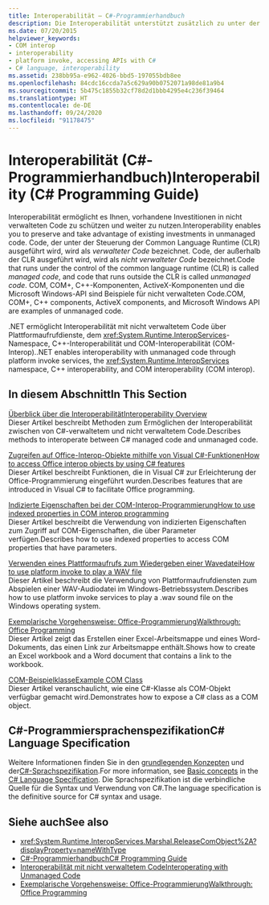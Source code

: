 ```yaml
---
title: Interoperabilität – C#-Programmierhandbuch
description: Die Interoperabilität unterstützt zusätzlich zu unter der Common Language Runtime ausgeführtem Code auch nicht verwalteten Code. Diese Ressourcen bringen Ihnen die Interoperabilitätsoptionen näher.
ms.date: 07/20/2015
helpviewer_keywords:
- COM interop
- interoperability
- platform invoke, accessing APIs with C#
- C# language, interoperability
ms.assetid: 238bb95a-e962-4026-bbd5-197055bdb8ee
ms.openlocfilehash: 84cdc16ccda7a5c629a90b0752071a98de81a9b4
ms.sourcegitcommit: 5b475c1855b32cf78d2d1bbb4295e4c236f39464
ms.translationtype: HT
ms.contentlocale: de-DE
ms.lasthandoff: 09/24/2020
ms.locfileid: "91178475"
---
```

# <a name="interoperability-c-programming-guide"></a><span data-ttu-id="8c510-104">Interoperabilität (C#-Programmierhandbuch)</span><span class="sxs-lookup"><span data-stu-id="8c510-104">Interoperability (C# Programming Guide)</span></span>

<span data-ttu-id="8c510-105">Interoperabilität ermöglicht es Ihnen, vorhandene Investitionen in nicht verwalteten Code zu schützen und weiter zu nutzen.</span><span class="sxs-lookup"><span data-stu-id="8c510-105">Interoperability enables you to preserve and take advantage of existing investments in unmanaged code.</span></span> <span data-ttu-id="8c510-106">Code, der unter der Steuerung der Common Language Runtime (CLR) ausgeführt wird, wird als *verwalteter Code* bezeichnet. Code, der außerhalb der CLR ausgeführt wird, wird als *nicht verwalteter Code* bezeichnet.</span><span class="sxs-lookup"><span data-stu-id="8c510-106">Code that runs under the control of the common language runtime (CLR) is called *managed code*, and code that runs outside the CLR is called *unmanaged code*.</span></span> <span data-ttu-id="8c510-107">COM, COM+, C++-Komponenten, ActiveX-Komponenten und die Microsoft Windows-API sind Beispiele für nicht verwalteten Code.</span><span class="sxs-lookup"><span data-stu-id="8c510-107">COM, COM+, C++ components, ActiveX components, and Microsoft Windows API are examples of unmanaged code.</span></span>  
  
<span data-ttu-id="8c510-108">.NET ermöglicht Interoperabilität mit nicht verwaltetem Code über Plattformaufrufdienste, dem <xref:System.Runtime.InteropServices>-Namespace, C++-Interoperabilität und COM-Interoperabilität (COM-Interop).</span><span class="sxs-lookup"><span data-stu-id="8c510-108">.NET enables interoperability with unmanaged code through platform invoke services, the <xref:System.Runtime.InteropServices> namespace, C++ interoperability, and COM interoperability (COM interop).</span></span>  
  
## <a name="in-this-section"></a><span data-ttu-id="8c510-109">In diesem Abschnitt</span><span class="sxs-lookup"><span data-stu-id="8c510-109">In This Section</span></span>  

 [<span data-ttu-id="8c510-110">Überblick über die Interoperabilität</span><span class="sxs-lookup"><span data-stu-id="8c510-110">Interoperability Overview</span></span>](./interoperability-overview.md)  
 <span data-ttu-id="8c510-111">Dieser Artikel beschreibt Methoden zum Ermöglichen der Interoperabilität zwischen von C#-verwaltetem und nicht verwaltetem Code.</span><span class="sxs-lookup"><span data-stu-id="8c510-111">Describes methods to interoperate between C# managed code and unmanaged code.</span></span>  
  
 [<span data-ttu-id="8c510-112">Zugreifen auf Office-Interop-Objekte mithilfe von Visual C#-Funktionen</span><span class="sxs-lookup"><span data-stu-id="8c510-112">How to access Office interop objects by using C# features</span></span>](./how-to-access-office-onterop-objects.md)  
 <span data-ttu-id="8c510-113">Dieser Artikel beschreibt Funktionen, die in Visual C# zur Erleichterung der Office-Programmierung eingeführt wurden.</span><span class="sxs-lookup"><span data-stu-id="8c510-113">Describes features that are introduced in Visual C# to facilitate Office programming.</span></span>  
  
 [<span data-ttu-id="8c510-114">Indizierte Eigenschaften bei der COM-Interop-Programmierung</span><span class="sxs-lookup"><span data-stu-id="8c510-114">How to use indexed properties in COM interop programming</span></span>](./how-to-use-indexed-properties-in-com-interop-rogramming.md)  
 <span data-ttu-id="8c510-115">Dieser Artikel beschreibt die Verwendung von indizierten Eigenschaften zum Zugriff auf COM-Eigenschaften, die über Parameter verfügen.</span><span class="sxs-lookup"><span data-stu-id="8c510-115">Describes how to use indexed properties to access COM properties that have parameters.</span></span>  
  
 [<span data-ttu-id="8c510-116">Verwenden eines Plattformaufrufs zum Wiedergeben einer Wavedatei</span><span class="sxs-lookup"><span data-stu-id="8c510-116">How to use platform invoke to play a WAV file</span></span>](./how-to-use-platform-invoke-to-play-a-wave-file.md)  
 <span data-ttu-id="8c510-117">Dieser Artikel beschreibt die Verwendung von Plattformaufrufdiensten zum Abspielen einer WAV-Audiodatei im Windows-Betriebssystem.</span><span class="sxs-lookup"><span data-stu-id="8c510-117">Describes how to use platform invoke services to play a .wav sound file on the Windows operating system.</span></span>  
  
 [<span data-ttu-id="8c510-118">Exemplarische Vorgehensweise: Office-Programmierung</span><span class="sxs-lookup"><span data-stu-id="8c510-118">Walkthrough: Office Programming</span></span>](./walkthrough-office-programming.md)  
 <span data-ttu-id="8c510-119">Dieser Artikel zeigt das Erstellen einer Excel-Arbeitsmappe und eines Word-Dokuments, das einen Link zur Arbeitsmappe enthält.</span><span class="sxs-lookup"><span data-stu-id="8c510-119">Shows how to create an Excel workbook and a Word document that contains a link to the workbook.</span></span>  
  
 [<span data-ttu-id="8c510-120">COM-Beispielklasse</span><span class="sxs-lookup"><span data-stu-id="8c510-120">Example COM Class</span></span>](./example-com-class.md)  
 <span data-ttu-id="8c510-121">Dieser Artikel veranschaulicht, wie eine C#-Klasse als COM-Objekt verfügbar gemacht wird.</span><span class="sxs-lookup"><span data-stu-id="8c510-121">Demonstrates how to expose a C# class as a COM object.</span></span>  
  
## <a name="c-language-specification"></a><span data-ttu-id="8c510-122">C#-Programmiersprachenspezifikation</span><span class="sxs-lookup"><span data-stu-id="8c510-122">C# Language Specification</span></span>  

<span data-ttu-id="8c510-123">Weitere Informationen finden Sie in den [grundlegenden Konzepten](~/_csharplang/spec/unsafe-code.md) und der[C#-Sprachspezifikation](/dotnet/csharp/language-reference/language-specification/introduction).</span><span class="sxs-lookup"><span data-stu-id="8c510-123">For more information, see [Basic concepts](~/_csharplang/spec/unsafe-code.md) in the [C# Language Specification](/dotnet/csharp/language-reference/language-specification/introduction).</span></span> <span data-ttu-id="8c510-124">Die Sprachspezifikation ist die verbindliche Quelle für die Syntax und Verwendung von C#.</span><span class="sxs-lookup"><span data-stu-id="8c510-124">The language specification is the definitive source for C# syntax and usage.</span></span>
  
## <a name="see-also"></a><span data-ttu-id="8c510-125">Siehe auch</span><span class="sxs-lookup"><span data-stu-id="8c510-125">See also</span></span>

- <xref:System.Runtime.InteropServices.Marshal.ReleaseComObject%2A?displayProperty=nameWithType>
- [<span data-ttu-id="8c510-126">C#-Programmierhandbuch</span><span class="sxs-lookup"><span data-stu-id="8c510-126">C# Programming Guide</span></span>](../index.md)
- [<span data-ttu-id="8c510-127">Interoperabilität mit nicht verwaltetem Code</span><span class="sxs-lookup"><span data-stu-id="8c510-127">Interoperating with Unmanaged Code</span></span>](../../../framework/interop/index.md)
- [<span data-ttu-id="8c510-128">Exemplarische Vorgehensweise: Office-Programmierung</span><span class="sxs-lookup"><span data-stu-id="8c510-128">Walkthrough: Office Programming</span></span>](./walkthrough-office-programming.md)
